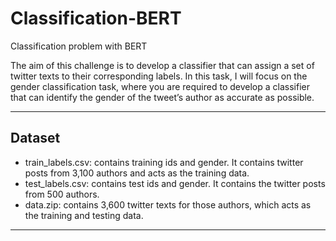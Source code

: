 # Classification-BERT
Classification problem with BERT

The aim of this challenge is to develop a classifier that can assign a set of twitter texts to their corresponding labels. In this task, I will focus on the gender classification task, where you are required to develop a classifier that can identify the gender of the tweet’s author as accurate as possible.

-------------------------------------------------------------------------------------------------------------------------

## Dataset
* train_labels.csv: contains training ids and gender. It contains twitter posts from 3,100 authors and acts as the training data.
* test_labels.csv: contains test ids and gender. It contains the twitter posts from 500 authors. 
* data.zip: contains 3,600 twitter texts for those authors, which acts as the training and testing data.

--------------------------------------------------------------------------------------------------------------------------


